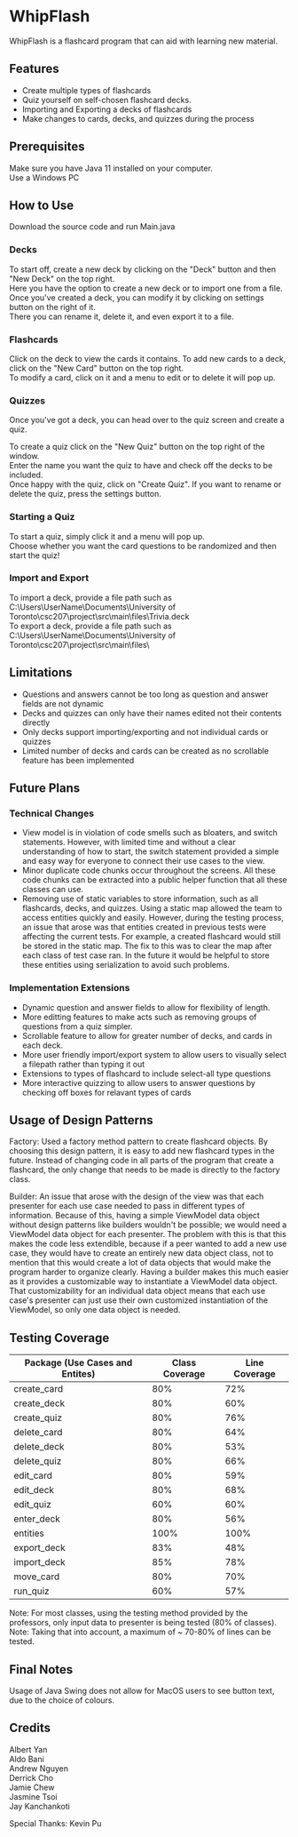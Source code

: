# WhipFlash
WhipFlash is a flashcard program that can aid with learning new material.

## Features
- Create multiple types of flashcards
- Quiz yourself on self-chosen flashcard decks.
- Importing and Exporting a decks of flashcards
- Make changes to cards, decks, and quizzes during the process

## Prerequisites

Make sure you have Java 11 installed on your computer.\
Use a Windows PC

## How to Use

Download the source code and run Main.java

### Decks
To start off, create a new deck by clicking on the "Deck" button and then "New Deck" on the top right.\
Here you have the option to create a new deck or to import one from a file. \
Once you've created a deck, you can modify it by clicking on settings button on the right of it. \
There you can rename it, delete it, and even export it to a file.

### Flashcards

Click on the deck to view the cards it contains. To add new cards to a deck, click on the "New Card" button on the top right.\
To modify a card, click on it and a menu to edit or to delete it will pop up.

### Quizzes

Once you've got a deck, you can head over to the quiz screen and create a quiz.

To create a quiz click on the "New Quiz" button on the top right of the window. \
Enter the name you want the quiz to have and check off the decks to be included. \
Once happy with the quiz, click on "Create Quiz".
If you want to rename or delete the quiz, press the settings button.

### Starting a Quiz
To start a quiz, simply click it and a menu will pop up. \
Choose whether you want the card questions to be randomized and then start the quiz!

### Import and Export

To import a deck, provide a file path such as C:\Users\UserName\Documents\University of Toronto\csc207\project\src\main\files\Trivia.deck \
To export a deck, provide a file path such as C:\Users\UserName\Documents\University of Toronto\csc207\project\src\main\files\

## Limitations
 - Questions and answers cannot be too long as question and answer fields are not dynamic
 - Decks and quizzes can only have their names edited not their contents directly
 - Only decks support importing/exporting and not individual cards or quizzes
 - Limited number of decks and cards can be created as no scrollable feature has been implemented

## Future Plans
### Technical Changes
 - View model is in violation of code smells such as bloaters, and switch statements. However, with limited time and without a clear understanding of how to start, the switch statement provided a simple and easy way for everyone to connect their use cases to the view.
 - Minor duplicate code chunks occur throughout the screens. All these code chunks can be extracted into a public helper function that all these classes can use.
 - Removing use of static variables to store information, such as all flashcards, decks, and quizzes. Using a static map allowed the team to access entities quickly and easily. However, during the testing process, an issue that arose was that entities created in previous tests were affecting the current tests. For example, a created flashcard would still be stored in the static map. The fix to this was to clear the map after each class of test case ran. In the future it would be helpful to store these entities using serialization to avoid such problems.
   
### Implementation Extensions
  - Dynamic question and answer fields to allow for flexibility of length.
  - More editting features to make acts such as removing groups of questions from a quiz simpler.
  - Scrollable feature to allow for greater number of decks, and cards in each deck.
  - More user friendly import/export system to allow users to visually select a filepath rather than typing it out
  - Extensions to types of flashcard to include select-all type questions
  - More interactive quizzing to allow users to answer questions by checking off boxes for relavant types of cards

## Usage of Design Patterns
Factory:
Used a factory method pattern to create flashcard objects. By choosing this design pattern, it is easy to add new flashcard types in the future. Instead of changing
code in all parts of the program that create a flashcard, the only change that needs to be made is directly to the factory class.

Builder:
An issue that arose with the design of the view was that each presenter for each use case needed to pass in different types of information. Because of this, having a simple ViewModel data object without design patterns like builders wouldn't be possible; we would need a ViewModel data object for each presenter. The problem with this is that this makes the code less extendible, because if a peer wanted to add a new use case, they would have to create an entirely new data object class, not to mention that this would create a lot of data objects that would make the program harder to organize clearly. Having a builder makes this much easier as it provides a customizable way to instantiate a ViewModel data object. That customizability for an individual data object means that each use case's presenter can just use their own customized instantiation of the ViewModel, so only one data object is needed.

## Testing Coverage
| Package (Use Cases and Entites)  | Class Coverage | Line Coverage |
| ------------- | ------------- | ------------- |
| create_card  | 80% | 72% |
| create_deck  | 80% | 60% |
| create_quiz  | 80% | 76% |
| delete_card  | 80% | 64% |
| delete_deck  | 80% | 53% |
| delete_quiz  | 80% | 66% |
| edit_card  | 80% | 59% |
| edit_deck  | 80% | 68% |
| edit_quiz  | 60% | 60% |
| enter_deck  | 80% | 56% |
| entities  | 100% | 100% |
| export_deck  | 83% | 48% |
| import_deck  | 85% | 78% |
| move_card  | 80% | 70% |
| run_quiz  | 60% | 57% |

Note: For most classes, using the testing method provided by the professors, only input data to presenter is being tested (80% of classes).
Note: Taking that into account, a maximum of ~ 70-80% of lines can be tested.

## Final Notes
Usage of Java Swing does not allow for MacOS users to see button text, due to the choice of colours.

## Credits
Albert Yan\
Aldo Bani\
Andrew Nguyen\
Derrick Cho\
Jamie Chew\
Jasmine Tsoi\
Jay Kanchankoti

Special Thanks: Kevin Pu
